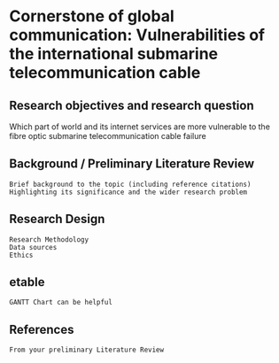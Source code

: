 # Cornerstone of global communication: Vulnerabilities of the international submarine telecommunication cable

## Research objectives and research question
Which part of world and its internet services are more vulnerable to the fibre optic submarine telecommunication cable failure


## Background / Preliminary Literature Review
    Brief background to the topic (including reference citations)
    Highlighting its significance and the wider research problem

## Research Design
    Research Methodology 
    Data sources
    Ethics

## etable
    GANTT Chart can be helpful

## References
    From your preliminary Literature Review



